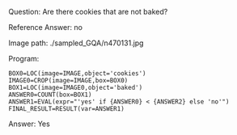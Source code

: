 Question: Are there cookies that are not baked?

Reference Answer: no

Image path: ./sampled_GQA/n470131.jpg

Program:

```
BOX0=LOC(image=IMAGE,object='cookies')
IMAGE0=CROP(image=IMAGE,box=BOX0)
BOX1=LOC(image=IMAGE0,object='baked')
ANSWER0=COUNT(box=BOX1)
ANSWER1=EVAL(expr="'yes' if {ANSWER0} < {ANSWER2} else 'no'")
FINAL_RESULT=RESULT(var=ANSWER1)
```
Answer: Yes

